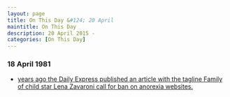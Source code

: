 ```yaml
---
layout: page
title: On This Day &#124; 20 April
maintitle: On This Day
description: 20 April 2015 - 
categories: [On This Day]
---
```


### 18 April 1981
* [<span id="age"></span> years ago the Daily Express published an article with the tagline Family of child star Lena Zavaroni call for ban on anorexia websites.](/newspapers/2015/04/20/daily-express.html)

<!-- Script for calculating number of years ago -->
<script>
var dob = '20150420';
var year = Number(dob.substr(0, 4));
var month = Number(dob.substr(4, 2)) - 1;
var day = Number(dob.substr(6, 2));
var today = new Date();
var age = today.getFullYear() - year;
if (today.getMonth() < month || (today.getMonth() == month && today.getDate() < day)) {
  age--;
}
document.getElementById("age").innerHTML=age;
</script>

